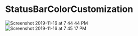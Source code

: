 # StatusBarColorCustomization

![Screenshot 2019-11-16 at 7 44 44 PM](https://user-images.githubusercontent.com/38103919/68994506-c07af400-08a9-11ea-809a-96020caf53d6.png)
![Screenshot 2019-11-16 at 7 45 17 PM](https://user-images.githubusercontent.com/38103919/68994507-c07af400-08a9-11ea-8624-3bb36af0dc5e.png)
